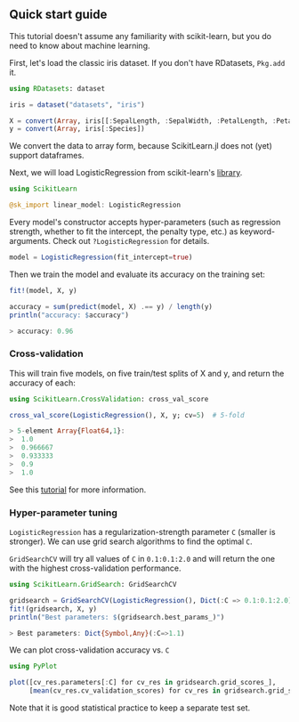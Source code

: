 Quick start guide
-----

This tutorial doesn't assume any familiarity with scikit-learn, but you do
need to know about machine learning.

First, let's load the classic iris dataset. If you don't have RDatasets,
`Pkg.add` it.

```julia
using RDatasets: dataset

iris = dataset("datasets", "iris")

X = convert(Array, iris[[:SepalLength, :SepalWidth, :PetalLength, :PetalWidth]])
y = convert(Array, iris[:Species])
```

We convert the data to array form, because ScikitLearn.jl does not (yet) support
dataframes.

Next, we will load LogisticRegression from scikit-learn's [library](models.md).

```julia
using ScikitLearn

@sk_import linear_model: LogisticRegression
```

Every model's constructor accepts hyper-parameters (such as regression
strength, whether to fit the intercept, the penalty type, etc.) as
keyword-arguments.  Check out `?LogisticRegression` for details.

```julia
model = LogisticRegression(fit_intercept=true)
```

Then we train the model and evaluate its accuracy on the training set:

```julia
fit!(model, X, y)

accuracy = sum(predict(model, X) .== y) / length(y)
println("accuracy: $accuracy")

> accuracy: 0.96
```

### Cross-validation

This will train five models, on five train/test splits of X and y, and return
the accuracy of each:

```julia
using ScikitLearn.CrossValidation: cross_val_score

cross_val_score(LogisticRegression(), X, y; cv=5)  # 5-fold

> 5-element Array{Float64,1}:
>  1.0     
>  0.966667
>  0.933333
>  0.9     
>  1.0     
```

See this [tutorial](http://scikit-learn.org/stable/modules/cross_validation.html) for more information.

### Hyper-parameter tuning

`LogisticRegression` has a regularization-strength parameter `C` (smaller is
stronger). We can use grid search algorithms to find the optimal `C`.

`GridSearchCV` will try all values of `C` in `0.1:0.1:2.0` and will
return the one with the highest cross-validation performance.

```julia
using ScikitLearn.GridSearch: GridSearchCV

gridsearch = GridSearchCV(LogisticRegression(), Dict(:C => 0.1:0.1:2.0))
fit!(gridsearch, X, y)
println("Best parameters: $(gridsearch.best_params_)")

> Best parameters: Dict{Symbol,Any}(:C=>1.1)
```

We can plot cross-validation accuracy vs. `C`

```julia
using PyPlot

plot([cv_res.parameters[:C] for cv_res in gridsearch.grid_scores_],
     [mean(cv_res.cv_validation_scores) for cv_res in gridsearch.grid_scores_])
```

Note that it is good statistical practice to keep a separate test set.